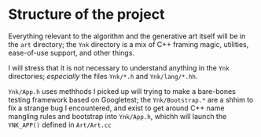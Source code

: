 # Structure of the project

Everything relevant to the algorithm and the generative art itself will be in the
`art` directory; the `Ynk` directory is a mix of C++ framing magic, utilities,
ease-of-use support, and other things.

I will stress that it is not necessary to understand anything in the `Ynk` directories;
*especially* the files `Ynk/*.h` and `Ynk/lang/*.hh`.

`Ynk/App.h` uses methhods I picked up will trying to make a bare-bones testing framework
based on Googletest; the `Ynk/Bootstrap.*` are a shhim to fix a strange bug I encountered,
and exist to get around C++ name mangling rules and bootstrap into `Ynk/App.h`, whichh
will launch the `YNK_APP()` defined in `Art/Art.cc`
